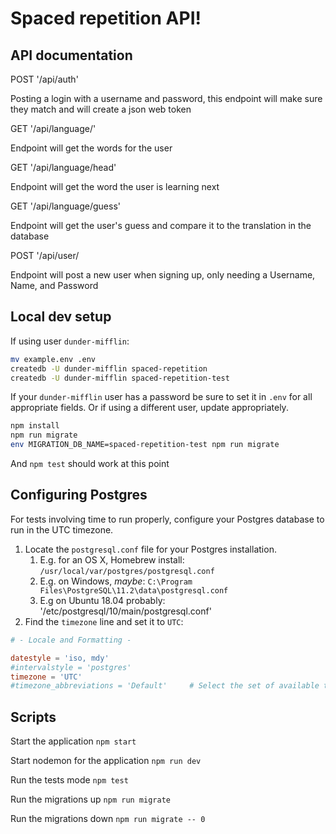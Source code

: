 # Spaced repetition API!

<h2>API documentation</h2>
<span>POST '/api/auth'</span>
<p>Posting a login with a username and password, this endpoint will make sure they match and will create a json web token</p>
<span>GET '/api/language/'</span>
<p>Endpoint will get the words for the user</p>
<span>GET '/api/language/head'</span>
<p>Endpoint will get the word the user is learning next</p>
<span>GET '/api/language/guess'</span>
<p>Endpoint will get the user's guess and compare it to the translation in the database</p>
<span>POST '/api/user/</span>
<p>Endpoint will post a new user when signing up, only needing a Username, Name, and Password</p>

## Local dev setup

If using user `dunder-mifflin`:

```bash
mv example.env .env
createdb -U dunder-mifflin spaced-repetition
createdb -U dunder-mifflin spaced-repetition-test
```

If your `dunder-mifflin` user has a password be sure to set it in `.env` for all appropriate fields. Or if using a different user, update appropriately.

```bash
npm install
npm run migrate
env MIGRATION_DB_NAME=spaced-repetition-test npm run migrate
```

And `npm test` should work at this point

## Configuring Postgres

For tests involving time to run properly, configure your Postgres database to run in the UTC timezone.

1. Locate the `postgresql.conf` file for your Postgres installation.
    1. E.g. for an OS X, Homebrew install: `/usr/local/var/postgres/postgresql.conf`
    2. E.g. on Windows, _maybe_: `C:\Program Files\PostgreSQL\11.2\data\postgresql.conf`
    3. E.g on Ubuntu 18.04 probably: '/etc/postgresql/10/main/postgresql.conf'
2. Find the `timezone` line and set it to `UTC`:

```conf
# - Locale and Formatting -

datestyle = 'iso, mdy'
#intervalstyle = 'postgres'
timezone = 'UTC'
#timezone_abbreviations = 'Default'     # Select the set of available time zone
```

## Scripts

Start the application `npm start`

Start nodemon for the application `npm run dev`

Run the tests mode `npm test`

Run the migrations up `npm run migrate`

Run the migrations down `npm run migrate -- 0`
